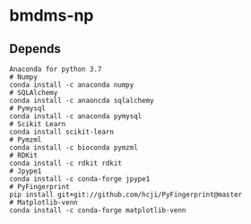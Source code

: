 # bmdms-np

## Depends
	Anaconda for python 3.7
	# Numpy
	conda install -c anaconda numpy
	# SQLAlchemy
  	conda install -c anaoncda sqlalchemy
	# Pymysql
	conda install -c anaconda pymysql
	# Scikit Learn
	conda install scikit-learn
	# Pymzml
	conda install -c bioconda pymzml
	# RDKit
	conda install -c rdkit rdkit
	# Jpype1
	conda install -c conda-forge jpype1
	# PyFingerprint
	pip install git+git://github.com/hcji/PyFingerprint@master
	# Matplotlib-venn
	conda install -c conda-forge matplotlib-venn
  
